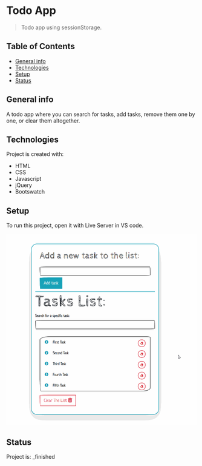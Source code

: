 # Todo App
> Todo app using sessionStorage.

## Table of Contents
* [General info](#general-info)
* [Technologies](#technologies)
* [Setup](#setup)
* [Status](#status)

## General info
A todo app where you can search for tasks, add tasks, remove them one by one, or clear them altogether.
	
## Technologies
Project is created with:
* HTML
* CSS
* Javascript
* jQuery
* Bootswatch
	
## Setup
To run this project, open it with Live Server in VS code.

![demo](/ToDoApp/demo/todoapp.gif)

## Status
Project is:  _finished
